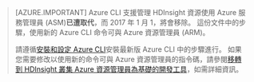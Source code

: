 > [AZURE.IMPORTANT] Azure CLI 支援管理 HDInsight 資源使用 Azure 服務管理員 (ASM)__已遭取代__，而 2017 年 1 月 1，將會移除。 這份文件中的步驟，使用新的 Azure CLI 命令可與 Azure 資源管理員 (ARM)。
>
> 請遵循[安裝和設定 Azure CLI](../articles/xplat-cli-install.md)安裝最新版 Azure CLI 中的步驟進行。 如果您需要修改以使用新的命令可與 Azure 資源管理員的指令碼，請參閱[移轉到 HDInsight 叢集 Azure 資源管理員為基礎的開發工具](../articles/hdinsight/hdinsight-hadoop-development-using-azure-resource-manager.md)，如需詳細資訊。


